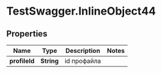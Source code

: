# TestSwagger.InlineObject44

## Properties

Name | Type | Description | Notes
------------ | ------------- | ------------- | -------------
**profileId** | **String** | id профайла | 


